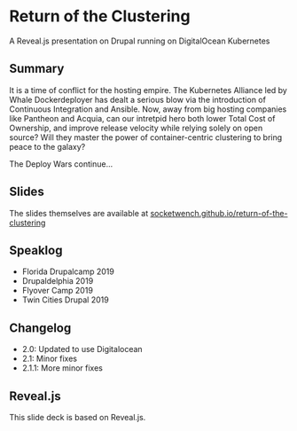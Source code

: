 # Return of the Clustering

A Reveal.js presentation on Drupal running on DigitalOcean Kubernetes

## Summary

It is a time of conflict for the hosting empire. The Kubernetes Alliance led by Whale Dockerdeployer has dealt a serious blow via the introduction of Continuous Integration and Ansible. Now, away from big hosting companies like Pantheon and Acquia, can our intretpid hero both lower Total Cost of Ownership, and improve release velocity while relying solely on open source? Will they master the power of container-centric clustering to bring peace to the galaxy?

The Deploy Wars continue...

## Slides

The slides themselves are available at [socketwench.github.io/return-of-the-clustering](http://socketwench.github.io/return-of-the-clustering)

## Speaklog

* Florida Drupalcamp 2019
* Drupaldelphia 2019
* Flyover Camp 2019
* Twin Cities Drupal 2019

## Changelog

* 2.0: Updated to use Digitalocean
* 2.1: Minor fixes
* 2.1.1: More minor fixes

## Reveal.js

This slide deck is based on Reveal.js.
